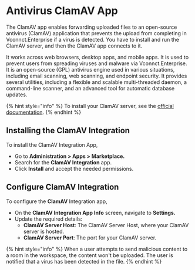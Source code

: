 # Antivirus ClamAV App

The ClamAV app enables forwarding uploaded files to an open-source antivirus (ClamAV) application that prevents the upload from completing in Vconnct.Enterprise if a virus is detected. You have to install and run the ClamAV server, and then the ClamAV app connects to it.

It works across web browsers, desktop apps, and mobile apps. It is used to prevent users from spreading viruses and malware via Vconnct.Enterprise. It is an open-source (GPL) antivirus engine used in various situations, including email scanning, web scanning, and endpoint security. It provides several utilities, including a flexible and scalable multi-threaded daemon, a command-line scanner, and an advanced tool for automatic database updates.

{% hint style="info" %}
To install your ClamAV server, see the [official documentation](https://docs.clamav.net/).
{% endhint %}

## Installing the ClamAV Integration

To install the ClamAV Integration App,

* Go to **Administration > Apps > Marketplace.**
* Search for the **ClamAV Integration** app.
* Click **Install** and accept the needed permissions.

## Configure ClamAV Integration

To configure the **ClamAV** Integration app,

* On the **ClamAV Integration App Info** screen, navigate to **Settings.**
* Update the required details:
  * **ClamAV Server Host**: The ClamAV Server Host, where your ClamAV server is hosted.
  * **ClamAV Server Port**: The port for your ClamAV server.

{% hint style="info" %}
When a user attempts to send malicious content to a room in the workspace, the content won't be uploaded. The user is notified that a virus has been detected in the file.
{% endhint %}
